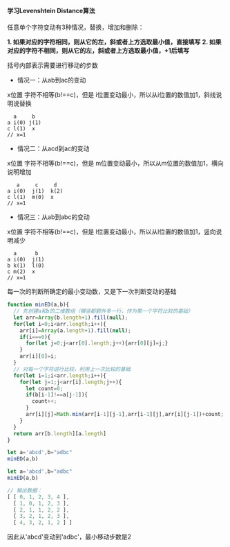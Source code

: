 #### 学习Levenshtein Distance算法
 
  任意单个字符变动有3种情况，替换，增加和删除：

**1. 如果对应的字符相同，则从它的左，斜或者上方选取最小值，直接填写**
**2. 如果对应的字符不相同，则从它的左，斜或者上方选取最小值，+1后填写**

括号内部表示需要进行移动的步数

 * 情况一：从ab到ac的变动
  
  x位置 字符不相等(b!==c)，但是 i位置变动最小，所以从i位置的数值加1，斜线说明说替换

   ```
     a     b
  a i(0) j(1)
  c l(1)  x
  // x=1
  ```
 * 情况二：从acd到ac的变动
 
  x位置 字符不相等(b!==c)，但是 m位置变动最小，所以从m位置的数值加1，横向说明增加
  
  ```
     a     c     d
  a i(0)  j(1)  k(2)
  c l(1)  m(0)  x 
  // x=1
  ```
  
 * 情况三：从ab到abc的变动
 
  x位置 字符不相等(b!==c)，但是 l位置变动最小，所以从l位置的数值加1，竖向说明减少

  ```
    a      b
  a i(0)  j(1)
  b k(1)  l(0)
  c m(2)  x
  // x=1
 ```
 
 每一次的判断所确定的最小变动数，又是下一次判断变动的基础


```js
function minED(a,b){
  // 先创建a和b的二维数组（横竖都额外多一行，作为第一个字符比较的基础）
  let arr=Array(b.length+1).fill(null);
  for(let i=0;i<arr.length;i++){
    arr[i]=Array(a.length+1).fill(null);
    if(i===0){
      for(let j=0;j<arr[0].length;j++){arr[0][j]=j;}
    }
    arr[i][0]=i;
  }
  // 对每一个字符进行比较，利用上一次比较的基础
  for(let i=1;i<arr.length;i++){
    for(let j=1;j<arr[i].length;j++){
      let count=0;
      if(b[i-1]!==a[j-1]){
        count++;
      }
      arr[i][j]=Math.min(arr[i-1][j-1],arr[i-1][j],arr[i][j-1])+count;
    }
  }
  return arr[b.length][a.length]
}

let a='abcd',b="adbc"
minED(a,b)
```

```js
let a='abcd',b="adbc"
minED(a,b)

// 输出数据：
[ [ 0, 1, 2, 3, 4 ],
  [ 1, 0, 1, 2, 3 ],
  [ 2, 1, 1, 2, 2 ],
  [ 3, 2, 1, 2, 3 ],
  [ 4, 3, 2, 1, 2 ] ]
```
因此从'abcd'变动到'adbc'，最小移动步数是2
